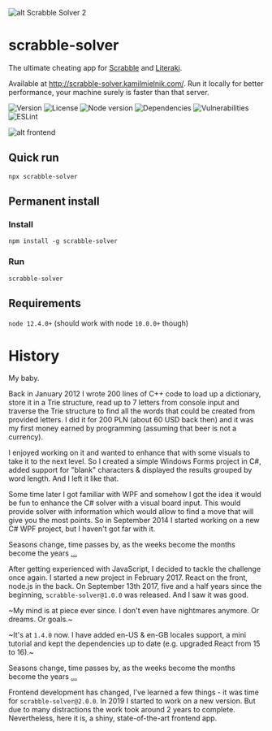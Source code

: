 ![alt Scrabble Solver 2](https://raw.githubusercontent.com/kamilmielnik/scrabble-solver/master/logo.png)

# scrabble-solver

The ultimate cheating app for [Scrabble](https://en.wikipedia.org/wiki/Scrabble) and [Literaki](https://pl.wikipedia.org/wiki/Literaki).

Available at http://scrabble-solver.kamilmielnik.com/.
Run it locally for better performance, your machine surely is faster than that server.


![Version](https://img.shields.io/github/package-json/v/kamilmielnik/scrabble-solver)
![License](https://img.shields.io/npm/l/scrabble-solver)
![Node version](https://img.shields.io/node/v/scrabble-solver)
![Dependencies](https://img.shields.io/librariesio/github/kamilmielnik/scrabble-solver)
![Vulnerabilities](https://img.shields.io/snyk/vulnerabilities/github/kamilmielnik/scrabble-solver)
![ESLint](https://github.com/kamilmielnik/scrabble-solver/workflows/ESLint/badge.svg)

![alt frontend](https://raw.githubusercontent.com/kamilmielnik/scrabble-solver/master/screenshot.png)

## Quick run

```Shell
npx scrabble-solver
```

## Permanent install

### Install

```Shell
npm install -g scrabble-solver
```

### Run

```Shell
scrabble-solver
```

## Requirements

`node 12.4.0+` (should work with node `10.0.0+` though)

# History

My baby.

Back in January 2012 I wrote 200 lines of C++ code to load up a dictionary, store it in a Trie structure, read up to 7 letters from console input and traverse the Trie structure to find all the words that could be created from provided letters. I did it for 200 PLN (about 60 USD back then) and it was my first money earned by programming (assuming that beer is not a currency).

I enjoyed working on it and wanted to enhance that with some visuals to take it to the next level. So I created a simple Windows Forms project in C#, added support for "blank" characters & displayed the results grouped by word length. And I left it like that.

Some time later I got familiar with WPF and somehow I got the idea it would be fun to enhance the C# solver with a visual board input. This would provide solver with information which would allow to find a move that will give you the most points. So in September 2014 I started working on a new C# WPF project, but I haven't got far with it.

Seasons change, time passes by, as the weeks become the months become the years [...](http://southpark.cc.com/clips/103831/deep-coma)

After getting experienced with JavaScript, I decided to tackle the challenge once again. I started a new project in February 2017. React on the front, node.js in the back. On September 13th 2017, five and a half years since the beginning, `scrabble-solver@1.0.0` was released. And I saw it was good.

~My mind is at piece ever since. I don't even have nightmares anymore. Or dreams. Or goals.~

~It's at `1.4.0` now. I have added en-US & en-GB locales support, a mini tutorial and kept the dependencies up to date (e.g. upgraded React from 15 to 16).~

Seasons change, time passes by, as the weeks become the months become the years [...](http://southpark.cc.com/clips/103831/deep-coma)

Frontend development has changed, I've learned a few things - it was time for `scrabble-solver@2.0.0`. In 2019 I started to work on a new version. But due to many distractions the work took around 2 years to complete. Nevertheless, here it is, a shiny, state-of-the-art frontend app.
